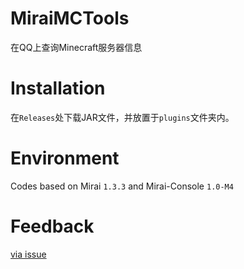 # MiraiMCTools
在QQ上查询Minecraft服务器信息

# Installation
在`Releases`处下载JAR文件，并放置于`plugins`文件夹内。

# Environment
Codes based on Mirai `1.3.3` and Mirai-Console `1.0-M4`

# Feedback
[via issue](https://github.com/iceBear67/MiraiMCTools)